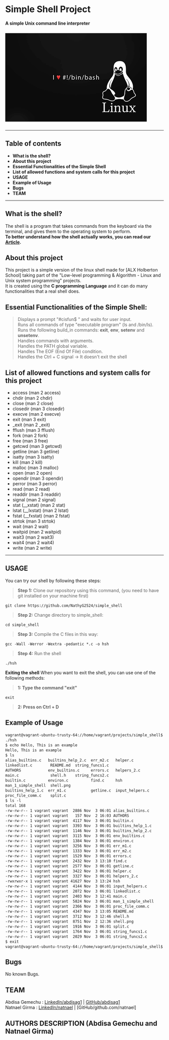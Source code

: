 # Simple Shell Project

**A simple Unix command line interpreter**

![shell](/shell.png)


****
## Table of contents
 - **What is the shell?**
 - **About this project**
 - **Essential Functionalities of the Simple Shell**
 - **List of allowed functions and system calls for this project**
 - **USAGE**
 - **Example of Usage**
 - **Bugs**
 - **TEAM**
 ****

## What is the shell?
The shell is a program that takes commands from the keyboard via the terminal, and gives them to the operating system to perform.\
**To better understand how the shell actually works, you can read our [Article].**

## About this project
This project is a simple version of the linux shell made for [ALX Holberton School] taking part of the "Low-level programming & Algorithm - Linux and Unix system programming" projects.\
It is created using the **C programming Language** and it can do many functionalities that a real shell does.

## Essential Functionalities of the Simple Shell:
> Displays a prompt "#cisfun$ " and waits for user input.\
> Runs all commands of type "executable program" (ls and /bin/ls).\
> Runs the following build_in commands: **exit**, **env**, **setenv** and **unsetenv**.\
> Handles commands with arguments.\
> Handles the PATH global variable.\
> Handles The EOF (End Of File) condition.\
> Handles the Ctrl + C signal -> It doesn't exit the shell

## List of allowed functions and system calls for this project
 - access (man 2 access)
 - chdir (man 2 chdir)
 - close (man 2 close)
 - closedir (man 3 closedir)
 - execve (man 2 execve)
 - exit (man 3 exit)
 - _exit (man 2 _exit)
 - fflush (man 3 fflush)
 - fork (man 2 fork)
 - free (man 3 free)
 - getcwd (man 3 getcwd)
 - getline (man 3 getline)
 - isatty (man 3 isatty)
 - kill (man 2 kill)
 - malloc (man 3 malloc)
 - open (man 2 open)
 - opendir (man 3 opendir)
 - perror (man 3 perror)
 - read (man 2 read)
 - readdir (man 3 readdir)
 - signal (man 2 signal)
 - stat (__xstat) (man 2 stat)
 - lstat (__lxstat) (man 2 lstat)
 - fstat (__fxstat) (man 2 fstat)
 - strtok (man 3 strtok)
 - wait (man 2 wait)
 - waitpid (man 2 waitpid)
 - wait3 (man 2 wait3)
 - wait4 (man 2 wait4)
 - write (man 2 write)
****

## USAGE
You can try our shell by following these steps:
> **Step 1:** Clone our repository using this command, (you need to have git installed on your machine first)
````
git clone https://github.com/NathyG2524/simple_shell
````
> **Step 2:** Change directory to simple_shell:
````
cd simple_shell
````
> **Step 3:** Compile the C files in this way:
````
gcc -Wall -Werror -Wextra -pedantic *.c -o hsh
````
> **Step 4:** Run the shell
````
./hsh
````
**Exiting the shell**
When you want to exit the shell, you can use one of the following methods:
> **1: Type the command "exit"**
````
exit
````
> **2: Press on Ctrl + D**

## Example of Usage
````
vagrant@vagrant-ubuntu-trusty-64://home/vagrant/projects/simple_shell$ ./hsh
$ echo Hello, This is an example
Hello, This is an example
$ ls
alias_builtins.c   builtins_help_2.c  err_m2.c   helper.c         linkedlist.c        README.md  string_funcs1.c
AUTHORS            env_builtins.c     errors.c   helpers_2.c      main.c              shell.h    string_funcs2.c
builtin.c          environ.c          find.c     hsh              man_1_simple_shell  shell.png
builtins_help_1.c  err_m1.c           getline.c  input_helpers.c  proc_file_comm.c    split.c
$ ls -l
total 168
-rw-rw-r-- 1 vagrant vagrant  2886 Nov  3 06:01 alias_builtins.c
-rw-rw-r-- 1 vagrant vagrant   157 Nov  2 16:03 AUTHORS
-rw-rw-r-- 1 vagrant vagrant  4117 Nov  3 06:01 builtin.c
-rw-rw-r-- 1 vagrant vagrant  3393 Nov  3 06:01 builtins_help_1.c
-rw-rw-r-- 1 vagrant vagrant  1146 Nov  3 06:01 builtins_help_2.c
-rw-rw-r-- 1 vagrant vagrant  3115 Nov  3 06:01 env_builtins.c
-rw-rw-r-- 1 vagrant vagrant  1384 Nov  3 06:01 environ.c
-rw-rw-r-- 1 vagrant vagrant  3256 Nov  3 06:01 err_m1.c
-rw-rw-r-- 1 vagrant vagrant  1333 Nov  3 06:01 err_m2.c
-rw-rw-r-- 1 vagrant vagrant  1529 Nov  3 06:01 errors.c
-rw-rw-r-- 1 vagrant vagrant  2432 Nov  3 13:10 find.c
-rw-rw-r-- 1 vagrant vagrant  2577 Nov  3 06:01 getline.c
-rw-rw-r-- 1 vagrant vagrant  3422 Nov  3 06:01 helper.c
-rw-rw-r-- 1 vagrant vagrant  3327 Nov  3 06:01 helpers_2.c
-rwxrwxr-x 1 vagrant vagrant 41627 Nov  3 13:24 hsh
-rw-rw-r-- 1 vagrant vagrant  4144 Nov  3 06:01 input_helpers.c
-rw-rw-r-- 1 vagrant vagrant  2072 Nov  3 06:01 linkedlist.c
-rw-rw-r-- 1 vagrant vagrant  2403 Nov  3 12:41 main.c
-rw-rw-r-- 1 vagrant vagrant  5824 Nov  3 06:01 man_1_simple_shell
-rw-rw-r-- 1 vagrant vagrant  2366 Nov  3 06:01 proc_file_comm.c
-rw-rw-r-- 1 vagrant vagrant  4347 Nov  3 13:05 README.md
-rw-rw-r-- 1 vagrant vagrant  3712 Nov  3 12:46 shell.h
-rw-rw-r-- 1 vagrant vagrant  8751 Nov  2 12:36 shell.png
-rw-rw-r-- 1 vagrant vagrant  1916 Nov  3 06:01 split.c
-rw-rw-r-- 1 vagrant vagrant  1764 Nov  3 06:01 string_funcs1.c
-rw-rw-r-- 1 vagrant vagrant  2029 Nov  3 06:01 string_funcs2.c
$ exit
vagrant@vagrant-ubuntu-trusty-64://home/vagrant/projects/simple_shell$

````
## Bugs
No known Bugs.

## TEAM
Abdisa Gemechu  : [LinkedIn/abdisag1] | [GitHub/abdisag1] \
Natnael Girma : [LinkedIn/natnael] | [GitHub/github.com/natnael] 

[Article]: <https://www.linkedin.com/pulse/what-happens-when-you-type-ls-l-c-shell-abdisa-gemechu/?published=t/>
[Holberton School]: <https://www.holbertonschool.com>
[LinkedIn/abdisag1]: <https://www.linkedin.com/in/abdisag1/>
[LinkedIn/Natnael]: <https://www.linkedin.com/in/nathy-girma-6370281b9/>
[GitHub/abdisag1]: <https://github.com/abdisag1>
[GitHub/natnael]: <https://github.com/NathyG2524>


## AUTHORS DESCRIPTION (Abdisa Gemechu and Natnael Girma)
 
